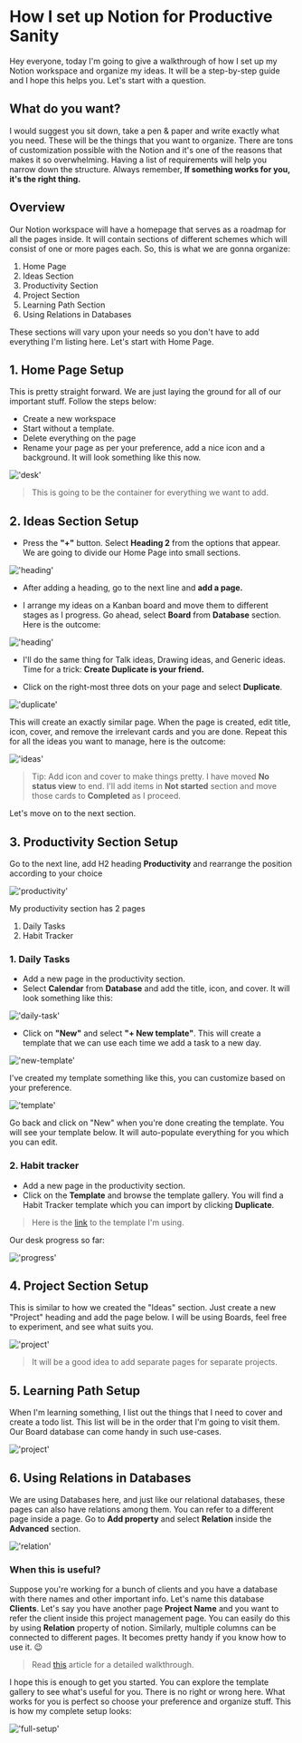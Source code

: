 # How I set up Notion for Productive Sanity

Hey everyone, today I'm going to give a walkthrough of how I set up my Notion workspace and organize my ideas. It will be a step-by-step guide and I hope this helps you. Let's start with a question.

## What do you want?

I would suggest you sit down, take a pen & paper and write exactly what you need. These will be the things that you want to organize. There are tons of customization possible with the Notion and it's one of the reasons that makes it so overwhelming. Having a list of requirements will help you narrow down the structure. Always remember, **If something works for you, it's the right thing.**

## Overview

Our Notion workspace will have a homepage that serves as a roadmap for all the pages inside. It will contain sections of different schemes which will consist of one or more pages each. So, this is what we are gonna organize:

1. Home Page
2. Ideas Section
3. Productivity Section
4. Project Section
5. Learning Path Section
6. Using Relations in Databases

These sections will vary upon your needs so you don't have to add everything I'm listing here. Let's start with Home Page.

## 1. Home Page Setup

This is pretty straight forward. We are just laying the ground for all of our important stuff. Follow the steps below:

* Create a new workspace
* Start without a template.
* Delete everything on the page
* Rename your page as per your preference, add a nice icon and a background. It will look something like this now.

!['desk'](https://raw.githubusercontent.com/iamshadmirza/BlogsByShad/master/blogs/notion-guide/image-1.png)

>This is going to be the container for everything we want to add.

## 2. Ideas Section Setup

* Press the **"+"** button. Select **Heading 2** from the options that appear. We are going to divide our Home Page into small sections.  

!['heading'](https://raw.githubusercontent.com/iamshadmirza/BlogsByShad/master/blogs/notion-guide/image-2.png)

* After adding a heading, go to the next line and **add a page.**

* I arrange my ideas on a Kanban board and move them to different stages as I progress. Go ahead, select **Board** from **Database** section. Here is the outcome:  

!['heading'](https://raw.githubusercontent.com/iamshadmirza/BlogsByShad/master/blogs/notion-guide/image-3.png)

* I'll do the same thing for Talk ideas, Drawing ideas, and Generic ideas. Time for a trick: **Create Duplicate is your friend.**

* Click on the right-most three dots on your page and select **Duplicate**.  

!['duplicate'](https://raw.githubusercontent.com/iamshadmirza/BlogsByShad/master/blogs/notion-guide/image-4.png)

This will create an exactly similar page. When the page is created, edit title, icon, cover, and remove the irrelevant cards and you are done. Repeat this for all the ideas you want to manage, here is the outcome: 
 
!['ideas'](https://raw.githubusercontent.com/iamshadmirza/BlogsByShad/master/blogs/notion-guide/image-5.png)

> Tip: Add icon and cover to make things pretty. I have moved **No status view** to end. I'll add items in **Not started** section and move those cards to **Completed** as I proceed.

Let's move on to the next section.

## 3. Productivity Section Setup

Go to the next line, add H2 heading **Productivity** and rearrange the position according to your choice 

!['productivity'](https://raw.githubusercontent.com/iamshadmirza/BlogsByShad/master/blogs/notion-guide/image-6.png)

My productivity section has 2 pages
1. Daily Tasks
2. Habit Tracker

### 1. Daily Tasks

* Add a new page in the productivity section.
* Select **Calendar** from **Database** and add the title, icon, and cover. It will look something like this:

!['daily-task'](https://raw.githubusercontent.com/iamshadmirza/BlogsByShad/master/blogs/notion-guide/image-7.png)

* Click on **"New"** and select **"+ New template"**. This will create a template that we can use each time we add a task to a new day.  

!['new-template'](https://raw.githubusercontent.com/iamshadmirza/BlogsByShad/master/blogs/notion-guide/image-8.png)

I've created my template something like this, you can customize based on your preference.

!['template'](https://raw.githubusercontent.com/iamshadmirza/BlogsByShad/master/blogs/notion-guide/image-9.png)

Go back and click on "New" when you're done creating the template. You will see your template below. It will auto-populate everything for you which you can edit.

### 2. Habit tracker

* Add a new page in the productivity section.
* Click on the **Template** and browse the template gallery. You will find a Habit Tracker template which you can import by clicking **Duplicate**.

> Here is the [link](https://www.notion.so/Habit-Tracker-aba86e2b65fd46b89808194784d50484) to the template I'm using.

Our desk progress so far:

!['progress'](https://raw.githubusercontent.com/iamshadmirza/BlogsByShad/master/blogs/notion-guide/image-10.png)

## 4. Project Section Setup

This is similar to how we created the "Ideas" section. Just create a new "Project" heading and add the page below. I will be using Boards, feel free to experiment, and see what suits you.

!['project'](https://raw.githubusercontent.com/iamshadmirza/BlogsByShad/master/blogs/notion-guide/image-11.png)

> It will be a good idea to add separate pages for separate projects.

## 5. Learning Path Setup

When I'm learning something, I list out the things that I need to cover and create a todo list. This list will be in the order that I'm going to visit them. Our Board database can come handy in such use-cases.

!['project'](https://raw.githubusercontent.com/iamshadmirza/BlogsByShad/master/blogs/notion-guide/image-13.png)

## 6. Using Relations in Databases

We are using Databases here, and just like our relational databases, these pages can also have relations among them. You can refer to a different page inside a page. Go to **Add property** and select **Relation** inside the **Advanced** section.

!['relation'](https://raw.githubusercontent.com/iamshadmirza/BlogsByShad/master/blogs/notion-guide/image-12.png)

### When this is useful?

Suppose you're working for a bunch of clients and you have a database with there names and other important info. Let's name this database **Clients**. Let's say you have another page **Project Name** and you want to refer the client inside this project management page. You can easily do this by using **Relation** property of notion. Similarly, multiple columns can be connected to different pages. It becomes pretty handy if you know how to use it. 😉

> Read [this](https://www.notion.so/Relations-rollups-fd56bfc6a3f0471a9f0cc3110ff19a79#60feffab60594403a347fb0f62c01203) article for a detailed walkthrough.

I hope this is enough to get you started. You can explore the template gallery to see what's useful for you. There is no right or wrong here. What works for you is perfect so choose your preference and organize stuff.
This is how my complete setup looks: 

!['full-setup'](https://raw.githubusercontent.com/iamshadmirza/BlogsByShad/master/blogs/notion-guide/image-14.png)